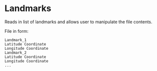 # Landmarks
Reads in list of landmarks and allows user to manipulate the file contents.

File in form:

	Landmark_1
	Latitude Coordinate
	Longitude Coordinate
	Landmark_2
	Latitude Coordinate
	Longitude Coordinate
	...
